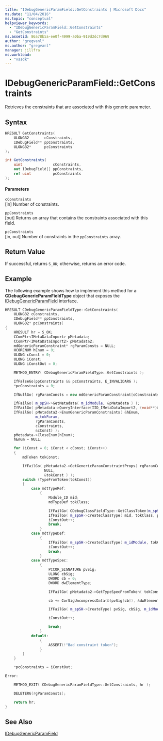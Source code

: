 ```yaml
---
title: "IDebugGenericParamField::GetConstraints | Microsoft Docs"
ms.date: "11/04/2016"
ms.topic: "conceptual"
helpviewer_keywords:
  - "IDebugGenericParamField::GetConstraints"
  - "GetConstraints"
ms.assetid: 86a78b5a-ee0f-4999-a0ba-919d3dc7d969
author: "gregvanl"
ms.author: "gregvanl"
manager: jillfra
ms.workload:
  - "vssdk"
---
```

# IDebugGenericParamField::GetConstraints
Retrieves the constraints that are associated with this generic parameter.

## Syntax

```cpp
HRESULT GetConstraints(
    ULONG32       cConstraints,
    IDebugField** ppConstraints,
    ULONG32*      pcConstraints
);
```

```csharp
int GetConstraints(
    uint              cConstraints,
    out IDebugField[] ppConstraints,
    ref uint          pcConstraints
);
```

#### Parameters
`cConstraints`  
[in] Number of constraints.

`ppConstraints`  
[out] Returns an array that contains the constraints associated with this field.

`pcConstraints`  
[in, out] Number of constraints in the `ppConstraints` array.

## Return Value
If successful, returns `S_OK`; otherwise, returns an error code.

## Example
The following example shows how to implement this method for a **CDebugGenericParamFieldType** object that exposes the [IDebugGenericParamField](../../../extensibility/debugger/reference/idebuggenericparamfield.md) interface.

```cpp
HRESULT CDebugGenericParamFieldType::GetConstraints(
    ULONG32 cConstraints,
    IDebugField** ppConstraints,
    ULONG32* pcConstraints)
{
    HRESULT hr = S_OK;
    CComPtr<IMetaDataImport> pMetadata;
    CComPtr<IMetaDataImport2> pMetadata2;
    mdGenericParamConstraint* rgParamConsts = NULL;
    HCORENUM hEnum = 0;
    ULONG cConst = 0;
    ULONG iConst;
    ULONG iConstOut = 0;

    METHOD_ENTRY( CDebugGenericParamFieldType::GetConstraints );

    IfFalseGo(ppConstraints && pcConstraints, E_INVALIDARG );
    *pcConstraints = 0;

    IfNullGo( rgParamConsts = new mdGenericParamConstraint[cConstraints], E_OUTOFMEMORY);

    IfFailGo( m_spSH->GetMetadata( m_idModule, &pMetadata ) );
    IfFailGo( pMetadata->QueryInterface(IID_IMetaDataImport2, (void**)&pMetadata2) );
    IfFailGo( pMetadata2->EnumGenericParamConstraints( &hEnum,
              m_tokParam,
              rgParamConsts,
              cConstraints,
              &cConst) );
    pMetadata->CloseEnum(hEnum);
    hEnum = NULL;

    for (iConst = 0; iConst < cConst; iConst++)
    {
        mdToken tokConst;

        IfFailGo( pMetadata2->GetGenericParamConstraintProps( rgParamConsts[iConst],
                  NULL,
                  &tokConst ) );
        switch (TypeFromToken(tokConst))
        {
            case mdtTypeRef:
                {
                    Module_ID mid;
                    mdTypeDef tokClass;

                    IfFailGo( CDebugClassFieldType::GetClassToken(m_spSH, m_idModule, tokConst, &mid, &tokClass) );
                    IfFailGo( m_spSH->CreateClassType( mid, tokClass, ppConstraints + iConstOut ) );
                    iConstOut++;
                    break;
                }
            case mdtTypeDef:
                {
                    IfFailGo( m_spSH->CreateClassType( m_idModule, tokConst, ppConstraints + iConstOut ) );
                    iConstOut++;
                    break;
                }
            case mdtTypeSpec:
                {
                    PCCOR_SIGNATURE pvSig;
                    ULONG cbSig;
                    DWORD cb = 0;
                    DWORD dwElementType;

                    IfFailGo( pMetadata2->GetTypeSpecFromToken( tokConst, &pvSig, &cbSig) );

                    cb += CorSigUncompressData(&(pvSig[cb]), &dwElementType);

                    IfFailGo( m_spSH->CreateType( pvSig, cbSig, m_idModule, mdMethodDefNil, m_pGenScope, ppConstraints + iConstOut ) );

                    iConstOut++;

                    break;
                }
            default:
                {
                    ASSERT(!"Bad constraint token");
                }
        }
    }

    *pcConstraints = iConstOut;

Error:

    METHOD_EXIT( CDebugGenericParamFieldType::GetConstraints, hr );

    DELETERG(rgParamConsts);

    return hr;
}
```

## See Also
[IDebugGenericParamField](../../../extensibility/debugger/reference/idebuggenericparamfield.md)
